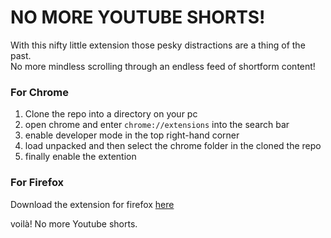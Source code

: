 # NO MORE YOUTUBE SHORTS!
With this nifty little extension those pesky distractions are a thing of the past. \
No more mindless scrolling through an endless feed of shortform content!

### For Chrome
1. Clone the repo into a directory on your pc
2. open chrome and enter `chrome://extensions` into the search bar
3. enable developer mode in the top right-hand corner
4. load unpacked and then select the chrome folder in the cloned the repo
5. finally enable the extention

### For Firefox
Download the extension for firefox [here](https://addons.mozilla.org/en-GB/firefox/addon/no-yt-shorts-ext/)


voilà! No more Youtube shorts. 


